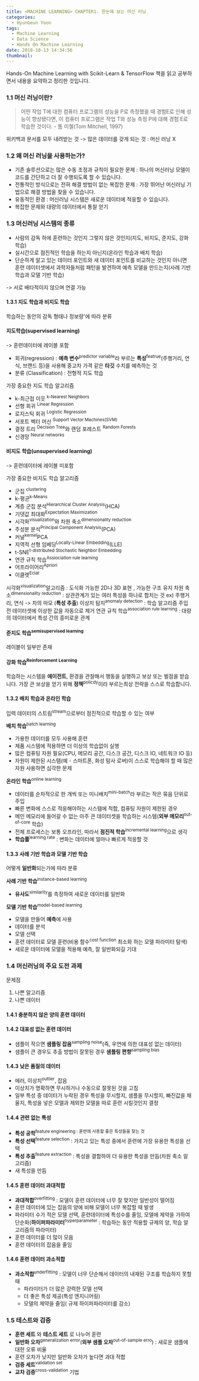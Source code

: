 ```yaml
---
title: <MACHINE LEARNING> CHAPTER1. 한눈에 보는 머신 러닝
categories:
  - HyunGeun Yoon
tags:
  - Machine Learning
  - Data Science
  - Hands On Machine Learning
date: 2018-10-13 14:34:56
thumbnail:
---
```


Hands-On Machine Learning with Scikit-Learn & TensorFlow 책을 읽고 공부하면서 내용을 요약하고 정리한 것입니다.
<!-- more -->
### 1.1 머신 러닝이란?

> 어떤 작업 T에 대한 컴퓨터 프로그램의 성능을 P로 측정했을 때 경험E로 인해 성능이 향상됐다면, 이 컴퓨터 프로그램은 작업 T와 성능 측정 P에 대해 경험 E로 학습한 것이다.
                                         - 톰 미첼(Tom Mitchell, 1997)

위키백과 문서를 모두 내려받는 것 -> 많은 데이터를 갖게 되는 것 : 머신 러닝 X

### 1.2 왜 머신 러닝을 사용하는가?

- 기존 솔루션으로는 많은 수동 조정과 규칙이 필요한 문제 : 하나의 머신러닝 모델이 코드를 간단하고 더 잘 수행되도록 할 수 있습니다.
- 전통적인 방식으로는 전혀 해결 방법이 없는 복잡한 문제 : 가장 뛰어난 머신러닝 기법으로 해결 방법을 찾을 수 있습니다.
-  유동적인 환경 : 머신러닝 시스템은 새로운 데이터에 적응할 수 있습니다.
-  복잡한 문제와 대량의 데이터에서 통찰 얻기

### 1.3 머신러닝 시스템의 종류

- 사람의 감독 하에 훈련하는 것인지 그렇지 않은 것인지(지도, 비지도, 준지도, 강화 학습)
-  실시간으로 점진적인 학습을 하는지 아닌지(온라인 학습과 배치 학습)
-  단순하게 알고 있는 데이터 포인트와 새 데이터 포인트를 비교하는 것인지 아니면 훈련 데이터셋에서 과학자들처럼 패턴을 발견하여 예측 모델을 만드는지(사례 기반 학습과 모델 기반 학습)

-> 서로 배타적이지 않으며 연결 가능

#### 1.3.1  지도 학습과 비지도 학습
학습하는 동안의 감독 형태나 정보량'에 따라 분류

#### 지도학습(supervised learning)

-> 훈련데이터에 레이블 포함

- 회귀(regression) : **예측 변수**<sup>predictor variable</sup>라 부르는 **특성**<sup>featrue</sup>(주행거리, 연식, 브랜드 등)을 사용해 중고차 가격 같은 **타깃** 수치를 예측하는 것
- 분류 (Classification) : 전형적 지도 학습

가장 중요한 지도 학습 알고리즘

- k-최근접 이웃 <sup> k-Nearest Neighbors</sup>
- 선형 회귀 <sup>Linear Regression</sup>
- 로지스틱 회귀 <sup>Logistic Regression</sup>
- 서포트 벡터 머신 <sup>Support Vector Machines(SVM)</sup>
- 결정 트리 <sup>Decision Tree</sup>와 랜덤 포레스트 <sup>Random Forests</sup>
- 신경망 <sup>Neural networks</sup>

#### 비지도 학습(unsupervised learning)

-> 훈련데이터에 레이블 미포함

가장 중요한 비지도 학습 알고리즘

- 군집 <sup>clustering</sup>
 - k-평균<sup>k-Means</sup>
 - 계층 군집 분석<sup>Hierarchical Cluster Analysis</sup>(HCA)
 - 기댓값 최대화<sup>Expectation Maximization</sup>
- 시각화<sup>visualization</sup>와 차원 축소<sup>dimensionality reduction</sup>
 - 주성분 분석<sup>Principal Component Analysis</sup>(PCA)
 - 커널<sup>kernel</sup>PCA
 - 지역적 선형 임베딩<sup>Locally-Linear Embedding</sup>(LLE)
 - t-SNE<sup>t-distributed Stochastic Neighbor Embedding</sup>
- 연관 규칙 학습<sup>Assiociation rule learning</sup>
 - 어프라이어리<sup>Apriori</sup>
 -  이클렛<sup>Eclat</sup>

시각화<sup>visualization</sup>알고리즘 : 도식화 가능한 2D나 3D 표현 , 가능한 구조 유지
차원 축소<sup>dimensionality reduction</sup> : 상관관계가 있는 여러 특성을 하나로 합치는 것  ex) 주행거리, 연식 -> 차의 마모 (**특성 추출**)
이상치 탐지<sup>anomaly detection</sup> : 학습 알고리즘 주입 전 데이터셋에 이상한 값을 자동으로 제거
연관 규칙 학습<sup>association rule learning</sup> : 대량의 데이터에서 특성 간의 흥미로운 관계

#### 준지도 학습<sup>semisupervised learning</sup>

레이블이 일부만 존재

#### 강화 학습<sup>Reinforcement Learning</sup>

학습하는 시스템을 **에이전트**, 환경을 관찰해서 행동을 실행하고 보상 또는 벌점을 받습니다. 가장 큰 보상을 얻기 위해 **정책**<sup>policdy</sup>이라 부르는최상 전략을 스스로 학습합니다.

#### 1.3.2 배치 학습과 온라인 학습

입력 데이터의 스트림<sup>stream</sup>으로부터 점진적으로 학습할 수 있는 여부

**배치 학습**<sup>batch learning</sup>

- 가용한 데이터를 모두 사용해 훈련
- 제품 시스템에 적용하면 더 이상의 학습없이 실행
- 많은 컴퓨팅 자원 필요(CPU, 메모리 공간, 디스크 공간, 디스크 IO, 네트워크 IO 등)
- 자원이 제한된 시스템(예 - 스마트폰, 화성 탐사 로버)이 스스로 학습해야 할 때 많은 자원 사용하면 심각한 문제

**온라인 학습**<sup>online learning</sup>

- 데이터를 순차적으로 한 개씩 또는 미니배치<sup>mini-batch</sup>라 부르는 작은 묶음 단위로 주입
- 빠른 변화에 스스로 적응해야하는 시스템에 적합, 컴퓨팅 자원이 제한된 경우
- 메인 메모리에 들어갈 수 없는 아주 큰 데이터셋을 학습하는 시스템(**외부 메모리**<sup>out-of-core</sup> 학습)
- 전체 프로세스는 보통 오프라인, 따라서 **점진적 학습**<sup>incremental learning</sup>으로 생각
- **학습률**<sup>learning rate</sup> : 변화는 데이터에 얼마나 빠르게 적응할 것

#### 1.3.3 사례 기반 학습과 모델 기반 학습

어떻게 **일반화**되는가에 따라 분류

**사례 기반 학습**<sup>instance-based learning</sup>

- **유사도**<sup>similarity</sup>를 측정하여 새로운 데이터를 일반화

**모델 기반 학습**<sup>model-based learning</sup>

- 모델을 만들어 **예측**에 사용
 - 데이터를 분석
 - 모델 선택
 - 훈련 데이터로 모델 훈련(비용 함수<sup>cost function</sup> 최소화 하는 모델 파라미터 탐색)
 - 새로운 데이터에 모델을 적용해 예측, 잘 일반화되길 기대

### 1.4 머신러닝의 주요 도전 과제

문제점
1. 나쁜 알고리즘
2. 나쁜 데이터

#### 1.4.1 충분하지 않은 양의 훈련 데이터
#### 1.4.2 대표성 없는 훈련 데이터
- 샘플이 작으면 **샘플링 잡음**<sup>sampling noise</sup>(즉, 우연에 의한 대표성 없는 데이터)
- 샘플이 큰 경우도 추출 방법이 잘못된 경우 **샘플링 편향**<sup>sampling bias</sup>

#### 1.4.3 낮은 품질의 데이터

- 에러, 이상치<sup>outlier</sup>, 잡음
- 이상치가 명확하면 무시하거나 수동으로 잘못된 것을 고침
- 일부 특성 중 데이터가 누락된 경우 특성을 무시할지, 샘플을 무시할지, 빠진값을 채울지, 특성을 넣은 모델과 제외한 모델을 따로 훈련 시킬것인지 결정

#### 1.4.4 관련 없는 특성

- **특성 공학**<sup>feature engineering : 훈련에 사용할 좋은 특성들을 찾는 것
 - **특성 선택**<sup>feature selection</sup> : 가지고 있는 특성 중에서 훈련에 가장 유용한 특성을 선택
 - **특성 추출**<sup>feature extraction</sup> : 특성을 결합하여 더 유용한 특성을 만듬(차원 축소 알고리즘)
 -  새 특성을 만듬

#### 1.4.5 훈련 데이터 과대적합

- **과대적합**<sup>overfitting</sup> : 모델이 훈련 데이터에 너무 잘 맞지만 일반성이 떨어짐
 - 훈련 데이터에 있는 잡음의 양에 비해 모델이 너무 복잡할 때 발생
 - 파라미터 수가 적은 모델 선택, 훈련데이터에 특성수를 줄임, 모델에 제약을 가하여 단순화(**하이퍼파라미터**<sup>hyperparameter</sup> : 학습하는 동안 적용할 규제의 양, 학습 알고리즘의 파라미터)
 - 훈련 데이터를 더 많이 모음
 - 훈련 데이터의 잡음을 줄임

#### 1.4.6 훈련 데이터 과소적합

- **과소적합**<sup>underfitting</sup> : 모델이 너무 단순해서 데이터의 내재된 구조를 학습하지 못할 때
  - 파라미터가 더 많은 강력한 모델 선택
  - 더 좋은 특성 제공(특성 엔지니어링)
  -  모델의 제약을 줄임( 규제 하이퍼파라미터를 감소)

### 1.5 테스트와 검증

- **훈련 세트** 와 **테스트 세트** 로 나누어 훈련
 - **일반화 오차**<sup>generalization error</sup>(**외부 샘플 오차**<sup>out-of-sample erro</sup>) : 새로운 샘플에 대한 오류 비율
 - 훈련 오차가 낮지만 일반화 오차가 높다면 과대 적합
- **검증 세트**<sup>validation set</sup>
 - **교차 검증**<sup>cross-validation</sup> 기법

